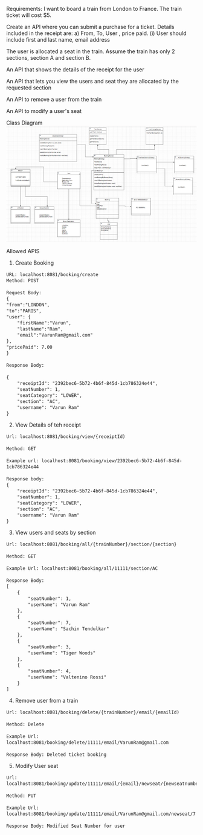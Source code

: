 Requirements:
I want to board a train from London to France. The train ticket will cost $5.

Create an API where you can submit a purchase for a ticket. Details included in the receipt are:
a) From, To, User , price paid.
(i) User should include first and last name, email address

The user is allocated a seat in the train. Assume the train has only 2 sections, section A and section B.

An API that shows the details of the receipt for the user

An API that lets you view the users and seat they are allocated by the requested section

An API to remove a user from the train

An API to modify a user's seat

Class Diagram
![Alt Class Diagram](https://github.com/varunr10/train-ticket-reservation/blob/main/ClassDiagram.PNG)

Allowed APIS

1) Create Booking
```
URL: localhost:8081/booking/create
Method: POST

Request Body: 
{
"from":"LONDON",
"to":"PARIS",
"user": {
    "firstName":"Varun",
    "lastName":"Ram",
    "email":"VarunRam@gmail.com"
},
"pricePaid": 7.00
}

Response Body: 

{
    "receiptId": "2392bec6-5b72-4b6f-845d-1cb786324e44",
    "seatNumber": 1,
    "seatCategory": "LOWER",
    "section": "AC",
    "username": "Varun Ram"
}

```

2) View Details of teh receipt

```
Url: localhost:8081/booking/view/{receiptId)

Method: GET

Example url: localhost:8081/booking/view/2392bec6-5b72-4b6f-845d-1cb786324e44

Response body:
{
    "receiptId": "2392bec6-5b72-4b6f-845d-1cb786324e44",
    "seatNumber": 1,
    "seatCategory": "LOWER",
    "section": "AC",
    "username": "Varun Ram"
}
```

3) View users and seats by section

```
Url: localhost:8081/booking/all/{trainNumber}/section/{section}

Method: GET

Example Url: localhost:8081/booking/all/11111/section/AC

Response Body:
[
    {
        "seatNumber": 1,
        "userName": "Varun Ram"
    },
    {
        "seatNumber": 7,
        "userName": "Sachin Tendulkar"
    },
    {
        "seatNumber": 3,
        "userName": "Tiger Woods"
    },
    {
        "seatNumber": 4,
        "userName": "Valtenino Rossi"
    }
]

```

4) Remove user from a train

```
Url: localhost:8081/booking/delete/{trainNumber}/email/{emailId)

Method: Delete

Example Url: localhost:8081/booking/delete/11111/email/VarunRam@gmail.com

Response Body: Deleted ticket booking
```

5) Modify User seat 

```
Url: localhost:8081/booking/update/11111/email/{email}/newseat/{newseatnumber}

Method: PUT

Example Url: localhost:8081/booking/update/11111/email/VarunRam@gmail.com/newseat/7

Response Body: Modified Seat Number for user
```
